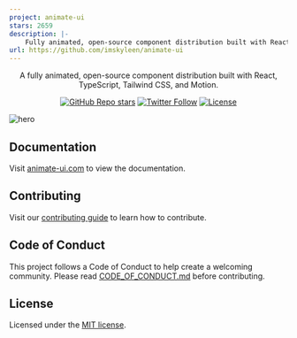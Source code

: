 ```yaml
---
project: animate-ui
stars: 2659
description: |-
    Fully animated, open-source component distribution built with React, TypeScript, Tailwind CSS, Motion, and Shadcn CLI. Browse a list of components you can install, modify, and use in your projects.
url: https://github.com/imskyleen/animate-ui
---
```


<div align="center">
  <h1 style="position: absolute; width: 1px; height: 1px; padding: 0; margin: -1px; overflow: hidden; clip: rect(0, 0, 0, 0); white-space: nowrap; border-width: 0">Animate UI</h1>
  <p align="center">
    A fully animated, open-source component distribution built with React, TypeScript, Tailwind CSS, and Motion.
</p>

<a href="https://github.com/imskyleen/animate-ui/stargazers"><img alt="GitHub Repo stars" src="https://img.shields.io/github/stars/animate-ui/animate-ui?style=for-the-badge"></a>
<a href="https://twitter.com/animate_ui"><img alt="Twitter Follow" src="https://img.shields.io/twitter/follow/animate_ui?style=for-the-badge&logo=x"></a>
<a href="https://github.com/imskyleen/animate-ui/blob/main/LICENSE.md"><img alt="License" src="https://img.shields.io/badge/License-MIT-yellow.svg?style=for-the-badge"></a>

</div>

![hero](https://animate-ui.com/og-image.png)

## Documentation

Visit [animate-ui.com](https://animate-ui.com/docs) to view the documentation.

## Contributing

Visit our [contributing guide](https://github.com/imskyleen/animate-ui/blob/main/CONTRIBUTING.md) to learn how to contribute.

## Code of Conduct

This project follows a Code of Conduct to help create a welcoming community.
Please read [CODE_OF_CONDUCT.md](./CODE_OF_CONDUCT.md) before contributing.

## License

Licensed under the [MIT license](https://github.com/imskyleen/animate-ui/blob/main/LICENSE.md).

